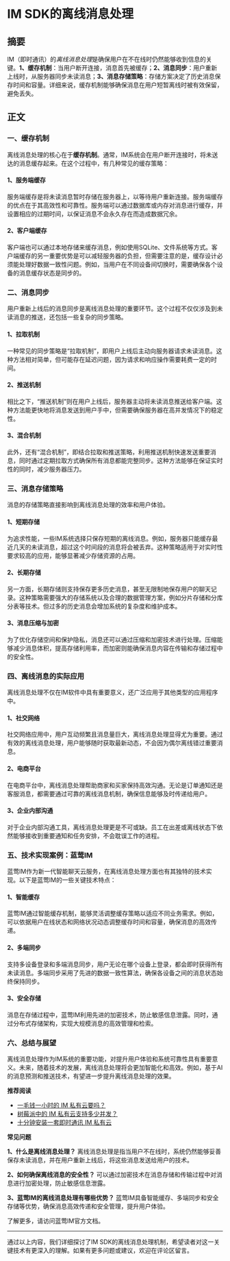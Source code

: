 # IM SDK的离线消息处理

## 摘要

IM（即时通讯）的*离线消息处理*是确保用户在不在线时仍然能够收到信息的关键。**1、缓存机制**：当用户断开连接，消息首先被缓存；**2、消息同步**：用户重新上线时，从服务器同步未读消息；**3、消息存储策略**：存储方案决定了历史消息保存时间和容量。详细来说，缓存机制能够确保消息在用户短暂离线时被有效保留，避免丢失。

## 正文

### 一、缓存机制

离线消息处理的核心在于**缓存机制**。通常，IM系统会在用户断开连接时，将未送达的消息缓存起来。在这个过程中，有几种常见的缓存策略：

#### 1、服务端缓存

服务端缓存是将未读消息暂时存储在服务器上，以等待用户重新连接。服务端缓存的优点在于其高效性和可靠性。服务端可以通过数据库或内存对消息进行缓存，并设置相应的过期时间，以保证消息不会永久存在而造成数据冗余。

#### 2、客户端缓存

客户端也可以通过本地存储来缓存消息，例如使用SQLite、文件系统等方式。客户端缓存的另一重要优势是可以减轻服务器的负担，但需要注意的是，缓存设计必须能处理好数据一致性问题。例如，当用户在不同设备间切换时，需要确保各个设备的消息缓存状态是同步的。

### 二、消息同步

用户重新上线后的消息同步是离线消息处理的重要环节。这个过程不仅仅涉及到未读消息的推送，还包括一些复杂的同步策略。

#### 1、拉取机制

一种常见的同步策略是“拉取机制”，即用户上线后主动向服务器请求未读消息。这种方法相对简单，但可能存在延迟问题，因为请求和响应操作需要耗费一定的时间。

#### 2、推送机制

相比之下，“推送机制”则在用户上线后，服务器主动将未读消息推送给客户端。这种方法能更快地将消息发送到用户手中，但需要确保服务器在高并发情况下的稳定性。

#### 3、混合机制

此外，还有“混合机制”，即结合拉取和推送策略，利用推送机制快速发送重要消息，同时通过定期拉取方式确保所有消息都能完整同步。这种方法能够在保证实时性的同时，减少服务器压力。

### 三、消息存储策略

消息的存储策略直接影响到离线消息处理的效率和用户体验。

#### 1、短期存储

为追求性能，一些IM系统选择只保存短期的离线消息。例如，服务器只能缓存最近几天的未读消息，超过这个时间段的消息将会被丢弃。这种策略适用于对实时性要求较高的应用，能够显著减少存储资源的占用。

#### 2、长期存储

另一方面，长期存储则支持保存更多历史消息，甚至无限制地保存用户的聊天记录。这种策略需要强大的存储系统以及合理的数据管理方案，例如分片存储和分库分表等技术。但过多的历史消息会增加系统的复杂度和维护成本。

#### 3、消息压缩与加密

为了优化存储空间和保护隐私，消息还可以通过压缩和加密技术进行处理。压缩能够减少消息体积，提高存储利用率，而加密则能确保消息内容在传输和存储过程中的安全性。

### 四、离线消息的实际应用

离线消息处理不仅在IM软件中具有重要意义，还广泛应用于其他类型的应用程序中。

#### 1、社交网络

社交网络应用中，用户互动频繁且消息量巨大，离线消息处理显得尤为重要。通过有效的离线消息处理，用户能够随时获取最新动态，不会因为偶尔离线错过重要消息。

#### 2、电商平台

在电商平台中，离线消息处理帮助商家和买家保持高效沟通。无论是订单通知还是客服消息，都需要通过可靠的离线消息机制，确保信息能够及时传递给用户。

#### 3、企业内部沟通

对于企业内部沟通工具，离线消息处理更是不可或缺。员工在出差或离线状态下依然能够接收到重要通知和任务安排，不会耽误工作的进程。

### 五、技术实现案例：蓝莺IM

蓝莺IM作为新一代智能聊天云服务，在离线消息处理方面也有其独特的技术实现。以下是蓝莺IM的一些关键技术特点：

#### 1、智能缓存

蓝莺IM通过智能缓存机制，能够灵活调整缓存策略以适应不同业务需求。例如，可以依据用户在线状态和网络状况动态调整缓存时间和容量，确保消息的高效传递。

#### 2、多端同步

支持多设备登录和多端消息同步，用户无论在哪个设备上登录，都会即时获得所有未读消息。多端同步采用了先进的数据一致性算法，确保各设备之间的消息状态始终保持同步。

#### 3、安全存储

消息在存储过程中，蓝莺IM利用先进的加密技术，防止敏感信息泄露。同时，通过分布式存储架构，实现大规模消息的高效管理和检索。

### 六、总结与展望

离线消息处理作为IM系统的重要功能，对提升用户体验和系统可靠性具有重要意义。未来，随着技术的发展，离线消息处理将会更加智能化和高效。例如，基于AI的消息预测和推送技术，有望进一步提升离线消息处理的效果。

**推荐阅读**

- [一毛钱一小时的 IM 私有云要吗？](articles/product-and-technologies/want-an-im-private-cloud-for-a-dime-an-hour.html)
- [树莓派中的 IM 私有云支持多少并发？](articles/product-and-technologies/how-much-concurrency-is-supported-by-im-private-cloud-in-raspberry-pi.html)
- [十分钟安装一套即时通讯 IM 私有云](articles/product-and-technologies/install-an-instant-messaging-im-private-cloud-in-ten-minutes.html)

**常见问题**

**1、什么是离线消息处理？**
离线消息处理是指当用户不在线时，系统仍然能够妥善保存未读消息，并在用户重新上线后，将这些消息发送给用户的技术。

**2、如何确保离线消息的安全性？**
可以通过加密技术在消息存储和传输过程中对消息进行加密处理，防止敏感信息泄露。

**3、蓝莺IM的离线消息处理有哪些优势？**
蓝莺IM具备智能缓存、多端同步和安全存储等优势，确保消息高效传递和安全管理，提升用户体验。

了解更多，请访问蓝莺IM官方文档。

---

通过以上内容，我们详细探讨了IM SDK的离线消息处理机制，希望读者对这一关键技术有更深入的理解。如果有更多问题或建议，欢迎在评论区留言。